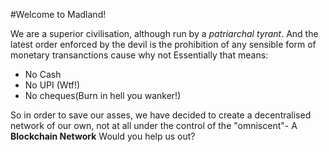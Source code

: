 #Welcome to Madland! 

We are a superior civilisation, although run by a *patriarchal tyrant*. And the latest order enforced by the devil is the prohibition of any sensible form of monetary transanctions cause why not
Essentially that means:
- No Cash
- No UPI (Wtf!)
- No cheques(Burn in hell you wanker!)

So in order to save our asses, we have decided to create a decentralised network of our own, not at all under the control of the "omniscent"- A **Blockchain Network**
Would you help us out?

